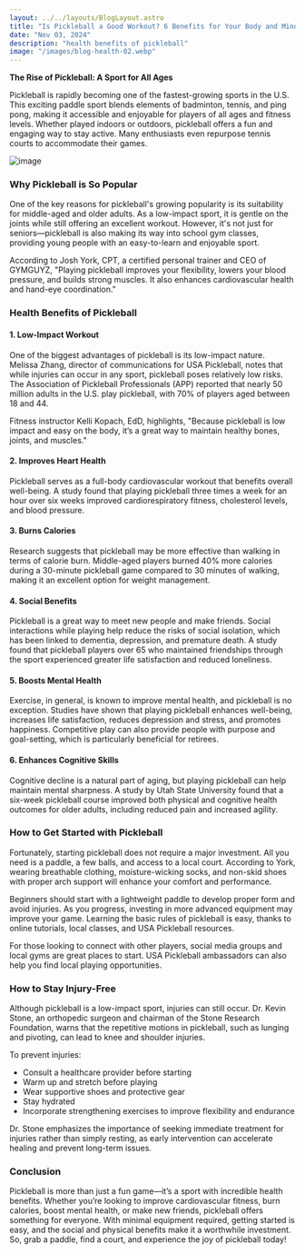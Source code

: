 ```yaml
---
layout: ../../layouts/BlogLayout.astro 
title: "Is Pickleball a Good Workout? 6 Benefits for Your Body and Mind"
date: "Nov 03, 2024"
description: "health benefits of pickleball"
image: "/images/blog-health-02.webp"
---
```


**The Rise of Pickleball: A Sport for All Ages**

Pickleball is rapidly becoming one of the fastest-growing sports in the U.S. This exciting paddle sport blends elements of badminton, tennis, and ping pong, making it accessible and enjoyable for players of all ages and fitness levels. Whether played indoors or outdoors, pickleball offers a fun and engaging way to stay active. Many enthusiasts even repurpose tennis courts to accommodate their games.

![image](/images/blog-health-02.webp)

### Why Pickleball is So Popular

One of the key reasons for pickleball's growing popularity is its suitability for middle-aged and older adults. As a low-impact sport, it is gentle on the joints while still offering an excellent workout. However, it's not just for seniors—pickleball is also making its way into school gym classes, providing young people with an easy-to-learn and enjoyable sport.

According to Josh York, CPT, a certified personal trainer and CEO of GYMGUYZ, "Playing pickleball improves your flexibility, lowers your blood pressure, and builds strong muscles. It also enhances cardiovascular health and hand-eye coordination."

### Health Benefits of Pickleball

#### 1. Low-Impact Workout
One of the biggest advantages of pickleball is its low-impact nature. Melissa Zhang, director of communications for USA Pickleball, notes that while injuries can occur in any sport, pickleball poses relatively low risks. The Association of Pickleball Professionals (APP) reported that nearly 50 million adults in the U.S. play pickleball, with 70% of players aged between 18 and 44.

Fitness instructor Kelli Kopach, EdD, highlights, "Because pickleball is low impact and easy on the body, it’s a great way to maintain healthy bones, joints, and muscles."

#### 2. Improves Heart Health
Pickleball serves as a full-body cardiovascular workout that benefits overall well-being. A study found that playing pickleball three times a week for an hour over six weeks improved cardiorespiratory fitness, cholesterol levels, and blood pressure.

#### 3. Burns Calories
Research suggests that pickleball may be more effective than walking in terms of calorie burn. Middle-aged players burned 40% more calories during a 30-minute pickleball game compared to 30 minutes of walking, making it an excellent option for weight management.

#### 4. Social Benefits
Pickleball is a great way to meet new people and make friends. Social interactions while playing help reduce the risks of social isolation, which has been linked to dementia, depression, and premature death. A study found that pickleball players over 65 who maintained friendships through the sport experienced greater life satisfaction and reduced loneliness.

#### 5. Boosts Mental Health
Exercise, in general, is known to improve mental health, and pickleball is no exception. Studies have shown that playing pickleball enhances well-being, increases life satisfaction, reduces depression and stress, and promotes happiness. Competitive play can also provide people with purpose and goal-setting, which is particularly beneficial for retirees.

#### 6. Enhances Cognitive Skills
Cognitive decline is a natural part of aging, but playing pickleball can help maintain mental sharpness. A study by Utah State University found that a six-week pickleball course improved both physical and cognitive health outcomes for older adults, including reduced pain and increased agility.

### How to Get Started with Pickleball

Fortunately, starting pickleball does not require a major investment. All you need is a paddle, a few balls, and access to a local court. According to York, wearing breathable clothing, moisture-wicking socks, and non-skid shoes with proper arch support will enhance your comfort and performance.

Beginners should start with a lightweight paddle to develop proper form and avoid injuries. As you progress, investing in more advanced equipment may improve your game. Learning the basic rules of pickleball is easy, thanks to online tutorials, local classes, and USA Pickleball resources.

For those looking to connect with other players, social media groups and local gyms are great places to start. USA Pickleball ambassadors can also help you find local playing opportunities.

### How to Stay Injury-Free

Although pickleball is a low-impact sport, injuries can still occur. Dr. Kevin Stone, an orthopedic surgeon and chairman of the Stone Research Foundation, warns that the repetitive motions in pickleball, such as lunging and pivoting, can lead to knee and shoulder injuries.

To prevent injuries:
- Consult a healthcare provider before starting
- Warm up and stretch before playing
- Wear supportive shoes and protective gear
- Stay hydrated
- Incorporate strengthening exercises to improve flexibility and endurance

Dr. Stone emphasizes the importance of seeking immediate treatment for injuries rather than simply resting, as early intervention can accelerate healing and prevent long-term issues.

### Conclusion

Pickleball is more than just a fun game—it’s a sport with incredible health benefits. Whether you’re looking to improve cardiovascular fitness, burn calories, boost mental health, or make new friends, pickleball offers something for everyone. With minimal equipment required, getting started is easy, and the social and physical benefits make it a worthwhile investment. So, grab a paddle, find a court, and experience the joy of pickleball today!

